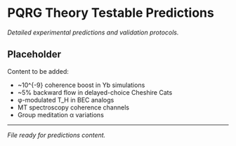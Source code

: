 # PQRG Theory Testable Predictions

*Detailed experimental predictions and validation protocols.*

## Placeholder

Content to be added:
- ~10^{-9} coherence boost in Yb simulations
- ~5% backward flow in delayed-choice Cheshire Cats
- φ-modulated T_H in BEC analogs
- MT spectroscopy coherence channels
- Group meditation α variations

---

*File ready for predictions content.*
